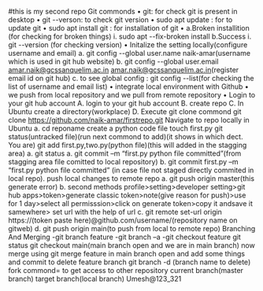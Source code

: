 #this is my second repo
Git commonds
•	git: for check git is present in desktop
•	git --verson: to check git version
•	sudo apt update : for to update git
•	sudo apt install git : for installation of git
•	a.Broken installition (for checking for broken things)
	i. sudo apt --fix-broken install
	b.Success
		i. git --version (for checking version)
•	Initalize the setting locally(configure username and email)
	a. git config --global user.name naik-amar(username which is used in 		git hub website)
	b. git config --global user.email amar.naik@gcssanquelim.ac.in
	amar.naik@gcssanquelim.ac.in(register email id on git hub)
	c. to see global config
	: git  config --list(for checking the list of username and email list)
•	integrate local environment with Github
•	we push from local repository  and  we pull from remote repository
•	Login to your git hub account
A.	login to your git hub account
B.	create repo
C.	In Ubuntu create a directory(workplace)
D.	Execute git clone commond
	git clone https://github.com/naik-amar/firstrepo.git
Navigate to repo locally in Ubuntu
	a. cd reponame
create a  python code file
	touch first.py
git status(untracked file)(run next commond to add)(it shows in which dect. You are)
git add first.py,two.py(python file)(this will added in the stagging area)
a.	git status
a.	git commit  –m  “first.py python file committed”(from stagging area file comitted to local repository)
b.	git commit first.py  –m  “first.py python file committed” (in case file not staged  directly commited in local repo).
push local changes to remote repo
a.	git push origin master(this generate error)
b.	second methods
profile>setting>developer setting>git hub apps>token>generate classic token>note(give reason for push)>use for 1 day>select all permisssion>click on generate token>copy it andsave it samewhere>
set url with the help of url
c.	git remote set-url origin https://(token paste here)@github.com/username/(repository name on gitweb)
d.	git push origin main(to push from local to remote repo)
Branching And Merging
-git branch feature
-git branch –a
-git checkout feature
 git status
git checkout main(main branch open and we are in main branch)
now merge using
git merge feature
in main branch open and add some things and commit
to delete feature branch
git branch  -d (branch name to delete)
fork commond= to get access to other repository
current branch(master branch)
target branch(local branch)
Umesh@123_321

